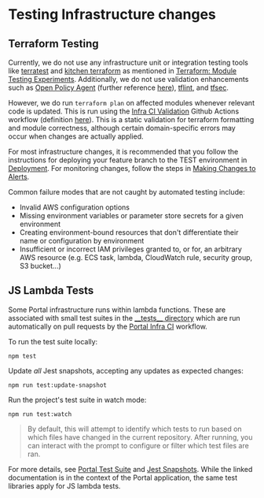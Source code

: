# Testing Infrastructure changes

## Terraform Testing

Currently, we do not use any infrastructure unit or integration testing tools like [terratest](https://terratest.gruntwork.io/) and [kitchen terraform](https://github.com/newcontext-oss/kitchen-terraform) as mentioned in [Terraform: Module Testing Experiments](https://www.terraform.io/docs/language/modules/testing-experiment.html). Additionally, we do not use validation enhancements such as [Open Policy Agent](https://www.openpolicyagent.org/docs/latest/terraform/) (further reference [here](https://blog.styra.com/blog/policy-based-infrastructure-guardrails-with-terraform-and-opa)), [tflint](https://github.com/terraform-linters/tflint), and [tfsec](https://tfsec.dev/).

However, we do run `terraform plan` on affected modules whenever relevant code is updated. This is run using the [Infra CI Validation](https://github.com/EOLWD/pfml/actions/workflows/infra-validate.yml) Github Actions workflow (definition [here](https://github.com/EOLWD/pfml/blob/main/.github/workflows/infra-validate.yml)). This is a static validation for terraform formatting and module correctness, although certain domain-specific errors may occur when changes are actually applied.

For most infrastructure changes, it is recommended that you follow the instructions for deploying your feature branch to the TEST environment in [Deployment](../deployment.md). For monitoring changes, follow the steps in [Making Changes to Alerts](./5-making-changes-to-alerts.md).

Common failure modes that are not caught by automated testing include:

- Invalid AWS configuration options
- Missing environment variables or parameter store secrets for a given environment
- Creating environment-bound resources that don't differentiate their name or configuration by environment
- Insufficient or incorrect IAM privileges granted to, or for, an arbitrary AWS resource (e.g. ECS task, lambda, CloudWatch rule, security group, S3 bucket...)

## JS Lambda Tests

Some Portal infrastructure runs within lambda functions. These are associated with small test suites in the [\_\_tests\_\_ directory](../../infra/portal/template/__tests__/) which are run automatically on pull requests by the [Portal Infra CI](../../.github/workflows/portal-infra-ci.yml) workflow.

To run the test suite locally:

```
npm test
```

Update _all_ Jest snapshots, accepting any updates as expected changes:

```
npm run test:update-snapshot
```

Run the project's test suite in watch mode:

```
npm run test:watch
```

> By default, this will attempt to identify which tests to run based on which files have changed in the current repository. After running, you can interact with the prompt to configure or filter which test files are ran.

For more details, see [Portal Test Suite](../docs/portal/tests.md) and [Jest Snapshots](../docs/portal/tests.md#Snapshot%20tests). While the linked documentation is in the context of the Portal application, the same test libraries apply for JS lambda tests.
